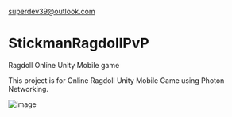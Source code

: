 superdev39@outlook.com

# StickmanRagdollPvP
Ragdoll Online Unity Mobile game

This project is for Online Ragdoll  Unity Mobile Game using Photon Networking.

![image](https://user-images.githubusercontent.com/87101783/193809392-c138b230-0cb9-427e-9b1d-ae84fd13cafa.png)
